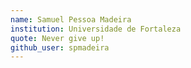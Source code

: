 ```yaml
---
name: Samuel Pessoa Madeira
institution: Universidade de Fortaleza
quote: Never give up! 
github_user: spmadeira
---
```

